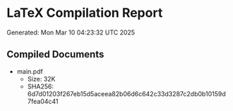 # LaTeX Compilation Report
Generated: Mon Mar 10 04:23:32 UTC 2025
## Compiled Documents
- main.pdf
  - Size: 32K
  - SHA256: 6d7d01203f267eb15d5aceea82b06d6c642c33d3287c2db0b10159d7fea04c41
